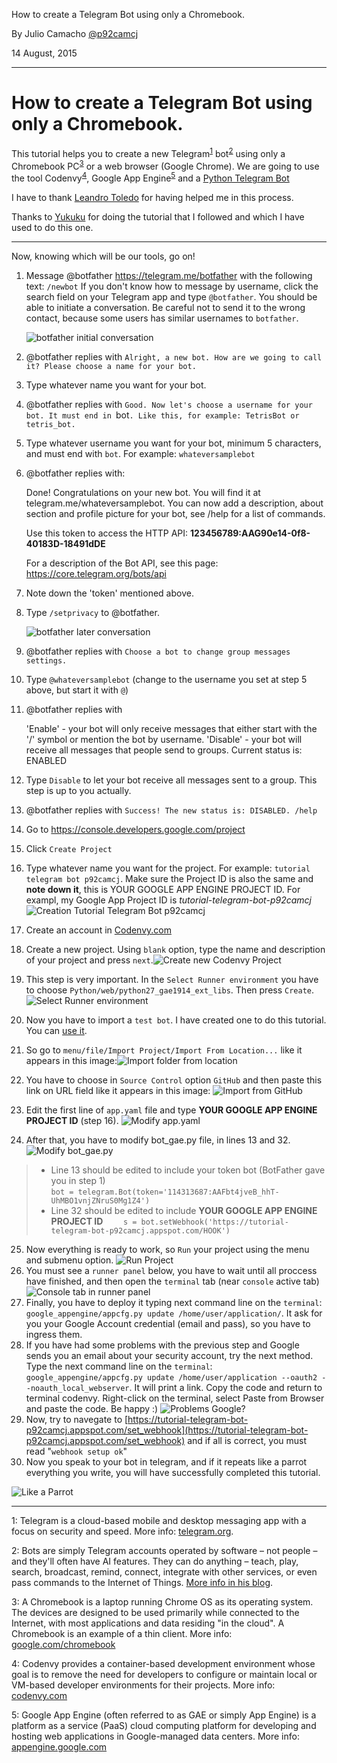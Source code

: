 
How to create a Telegram Bot using only a Chromebook.

By Julio Camacho [@p92camcj](mailto:p92camcj@gmail.com)

14 August, 2015

----------

How to create a Telegram Bot using only a Chromebook.
===================

This tutorial helps you to create a new Telegram<sup>[1](#^1)</sup> bot<sup>[2](#^2)</sup> using only a Chromebook PC<sup>[3](#^3)</sup> or a web browser (Google Chrome). We are going to use the tool Codenvy<sup>[4](#^4)</sup>, Google App Engine<sup>[5](#^5)</sup> and a [Python Telegram Bot](https://github.com/leandrotoledo/python-telegram-bot)

I have to thank [Leandro Toledo](https://github.com/leandrotoledo/) for having helped me in this process.

Thanks to [Yukuku](https://github.com/yukuku/) for doing the tutorial that I followed and which I have used to do this one.

----------

Now, knowing which will be our tools, go on!

1. Message @botfather https://telegram.me/botfather with the following text: `/newbot`
   If you don't know how to message by username, click the search field on your Telegram app and type `@botfather`. You should be able to initiate a conversation. Be careful not to send it to the wrong contact, because some users has similar usernames to `botfather`.
   
   ![botfather initial conversation](http://i.imgur.com/pGOtOcj.png)

2. @botfather replies with `Alright, a new bot. How are we going to call it? Please choose a name for your bot.`

3. Type whatever name you want for your bot.

4. @botfather replies with `Good. Now let's choose a username for your bot. It must end in `bot`. Like this, for example: TetrisBot or tetris_bot.`

5. Type whatever username you want for your bot, minimum 5 characters, and must end with `bot`. For example: `whateversamplebot` 

6. @botfather replies with:

    Done! Congratulations on your new bot. You will find it at telegram.me/whateversamplebot. You can now add a description, about section and profile picture for your bot, see /help for a list of commands.

    Use this token to access the HTTP API:
    <b>123456789:AAG90e14-0f8-40183D-18491dDE</b>

    For a description of the Bot API, see this page: https://core.telegram.org/bots/api
    
7. Note down the 'token' mentioned above.

8. Type `/setprivacy` to @botfather.

   ![botfather later conversation](http://i.imgur.com/ZrRdaa0.png)

9. @botfather replies with `Choose a bot to change group messages settings.`

10. Type `@whateversamplebot` (change to the username you set at step 5 above, but start it with `@`)

11. @botfather replies with

    'Enable' - your bot will only receive messages that either start with the '/' symbol or mention the bot by username.
    'Disable' - your bot will receive all messages that people send to groups.
    Current status is: ENABLED
    
12. Type `Disable` to let your bot receive all messages sent to a group. This step is up to you actually.

13. @botfather replies with `Success! The new status is: DISABLED. /help`

14. Go to https://console.developers.google.com/project

15. Click `Create Project` 

16. Type whatever name you want for the project. For example: `tutorial telegram bot p92camcj`. Make sure the Project ID is also the same and **note down it**, this is YOUR GOOGLE APP ENGINE PROJECT ID. For exampl, my  Google App Project ID is *tutorial-telegram-bot-p92camcj*![Creation Tutorial Telegram Bot p92camcj](http://i.imgur.com/lbLUnWw.png "Creation Tutorial Telegram Bot p92camcj")

17. Create an account in [Codenvy.com](https://codenvy.com)

18. Create a new project. Using `blank` option, type the name and description of your project and press `next`.![Create new Codenvy Project](http://i.imgur.com/9WU7KNq.png "Create new Codenvy Project")

19. This step is very important. In the `Select Runner environment` you have to choose `Python/web/python27_gae1914_ext_libs`. Then press `Create`.![Select Runner environment](http://i.imgur.com/v42f6MP.png "Select Runner environment")

20. Now you have to import a `test bot`. I have created one to do this tutorial. You can [use it](https://github.com/p92camcj/Tutorial-telegram-bot). 

21. So go to `menu/file/Import Project/Import From Location...` like it appears in this image:![Import folder from location](http://i.imgur.com/ojUSTBz.png "Import folder location")

22. You have to choose in `Source Control` option `GitHub` and then paste this link on URL field like it appears in this image: ![Import from GitHub](http://i.imgur.com/x3VzbEC.png "Import from GitHub")

23. Edit the first line of `app.yaml` file and type **YOUR GOOGLE APP ENGINE PROJECT ID** (step 16).  ![Modify app.yaml](http://i.imgur.com/0sdImIh.png "Modify app.yaml")

24. After that, you have to modify bot_gae.py file, in lines 13 and 32. ![Modify bot_gae.py](http://i.imgur.com/Pqx9nYK.png "Modify bot_gae.py") 
>- Line 13 should be edited to include your token bot (BotFather gave you in step 1)  
`bot = telegram.Bot(token='114313687:AAFbt4jveB_hhT-UhMBO1vnjZNruS0Mg1Z4')`
>- Line 32 should be edited to include **YOUR GOOGLE APP ENGINE PROJECT ID**
`    s = bot.setWebhook('https://tutorial-telegram-bot-p92camcj.appspot.com/HOOK')`

25. Now everything is ready to work, so `Run` your project using the menu and submenu option.
![Run Project](http://i.imgur.com/Kta36qt.png "Run Project")
26. You must see a `runner panel` below, you have to wait until all proccess have finished, and then open the `terminal` tab (near `console` active tab) 
![Console tab in runner panel](http://i.imgur.com/io3okP8.png "Console tab in runner panel")
27. Finally, you have to deploy it typing next command line on the `terminal`: `google_appengine/appcfg.py update /home/user/application/`. It ask for you your Google Account credential (email and pass), so you have to ingress them.
28. If you have had some problems with the previous step and Google sends you an email about your security account, try the next method. Type the next command line on the `terminal`: `google_appengine/appcfg.py update /home/user/application --oauth2 --noauth_local_webserver`. It will print a link. Copy the code and return to terminal codenvy. Right-click on the terminal, select Paste from Browser and paste the code. Be happy :) ![Problems Google?](http://i.imgur.com/lr9xRRT.png "Problems Google?")
29. Now, try to navegate to [https://tutorial-telegram-bot-p92camcj.appspot.com/set_webhook](https://tutorial-telegram-bot-p92camcj.appspot.com/set_webhook) and if all is correct, you must read "`webhook setup ok`"
30. Now you speak to your bot in telegram, and if it repeats like a parrot everything you write, you will have successfully completed this tutorial.

![Like a Parrot](http://i.imgur.com/sROL1xI.png "Like a Parrot")


----------


<a name="^1">1</a>: Telegram is a cloud-based mobile and desktop messaging app with a focus on security and speed. More info: [telegram.org](http://telegram.org/).

<a name="^2">2</a>:  Bots are simply Telegram accounts operated by software – not people – and they'll often have AI features. They can do anything – teach, play, search, broadcast, remind, connect, integrate with other services, or even pass commands to the Internet of Things. [More info in his blog](https://telegram.org/blog/bot-revolution).

<a name="^3">3</a>:  A Chromebook is a laptop running Chrome OS as its operating system. The devices are designed to be used primarily while connected to the Internet, with most applications and data residing "in the cloud". A Chromebook is an example of a thin client. More info: [google.com/chromebook](https://www.google.com/chromebook/)

<a name="^4">4</a>:  Codenvy provides a container-based development environment whose goal is to remove the need for developers to configure or maintain local or VM-based developer environments for their projects. More info: [codenvy.com](http://www.codenvy.com/)

<a name="^5">5</a>:  Google App Engine (often referred to as GAE or simply App Engine) is a platform as a service (PaaS) cloud computing platform for developing and hosting web applications in Google-managed data centers. More info: [appengine.google.com](https://appengine.google.com/)
